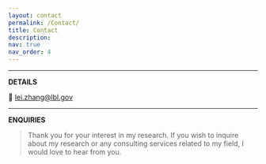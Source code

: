 ```yaml
---
layout: contact
permalink: /Contact/
title: Contact
description: 
nav: true
nav_order: 4
---
```


----
**DETAILS**

:email: lei.zhang@lbl.gov 

----
**ENQUIRIES**

> Thank you for your interest in my research. If you wish to inquire about my research or any consulting services related to my field, I would love to hear from you.
